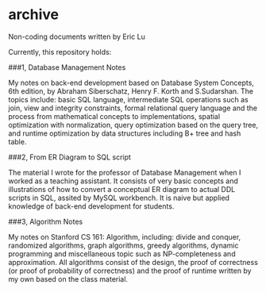 # archive
Non-coding documents written by Eric Lu

Currently, this repository holds:

###1, Database Management Notes

My notes on back-end development based on Database System Concepts, 6th edition, by Abraham Siberschatz, Henry F. Korth and S.Sudarshan. The topics include: basic SQL language, intermediate SQL operations such as join, view and integrity constraints, formal relational query language and the process from mathematical concepts to implementations, spatial optimization with normalization, query optimization based on the query tree, and runtime optimization by data structures including B+ tree and hash table.

###2, From ER Diagram to SQL script

The material I wrote for the professor of Database Management when I worked as a teaching assistant. It consists of very basic concepts and illustrations of how to convert a conceptual ER diagram to actual DDL scripts in SQL, assited by MySQL workbench. It is naive but applied knowledge of back-end development for students.

###3, Algorithm Notes

My notes on Stanford CS 161: Algorithm, including: divide and conquer, randomized algorithms, graph algorithms, greedy algorithms, dynamic programming and miscellaneous topic such as NP-completeness and approximation. All algorithms consist of the design, the proof of correctness (or proof of probability of correctness) and the proof of runtime written by my own based on the class material.
